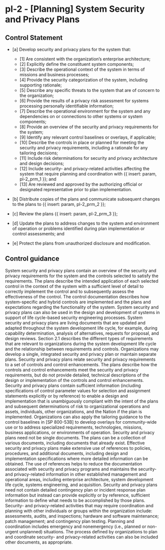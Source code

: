 # pl-2 - \[Planning\] System Security and Privacy Plans

## Control Statement

- \[a\] Develop security and privacy plans for the system that:

  - \[1\] Are consistent with the organization’s enterprise architecture;
  - \[2\] Explicitly define the constituent system components;
  - \[3\] Describe the operational context of the system in terms of missions and business processes;
  - \[4\] Provide the security categorization of the system, including supporting rationale;
  - \[5\] Describe any specific threats to the system that are of concern to the organization;
  - \[6\] Provide the results of a privacy risk assessment for systems processing personally identifiable information;
  - \[7\] Describe the operational environment for the system and any dependencies on or connections to other systems or system components;
  - \[8\] Provide an overview of the security and privacy requirements for the system;
  - \[9\] Identify any relevant control baselines or overlays, if applicable;
  - \[10\] Describe the controls in place or planned for meeting the security and privacy requirements, including a rationale for any tailoring decisions;
  - \[11\] Include risk determinations for security and privacy architecture and design decisions;
  - \[12\] Include security- and privacy-related activities affecting the system that require planning and coordination with {{ insert: param, pl-2_prm_1 }}; and
  - \[13\] Are reviewed and approved by the authorizing official or designated representative prior to plan implementation.

- \[b\] Distribute copies of the plans and communicate subsequent changes to the plans to {{ insert: param, pl-2_prm_2 }};

- \[c\] Review the plans {{ insert: param, pl-2_prm_3 }};

- \[d\] Update the plans to address changes to the system and environment of operation or problems identified during plan implementation or control assessments; and

- \[e\] Protect the plans from unauthorized disclosure and modification.

## Control guidance

System security and privacy plans contain an overview of the security and privacy requirements for the system and the controls selected to satisfy the requirements. The plans describe the intended application of each selected control in the context of the system with a sufficient level of detail to correctly implement the control and to subsequently assess the effectiveness of the control. The control documentation describes how system-specific and hybrid controls are implemented and the plans and expectations regarding the functionality of the system. System security and privacy plans can also be used in the design and development of systems in support of life cycle-based security engineering processes. System security and privacy plans are living documents that are updated and adapted throughout the system development life cycle, for example, during capability determination, analysis of alternatives, requests for proposal, and design reviews. Section 2.1 describes the different types of requirements that are relevant to organizations during the system development life cycle and the relationship between requirements and controls. Organizations may develop a single, integrated security and privacy plan or maintain separate plans. Security and privacy plans relate security and privacy requirements to a set of controls and control enhancements. The plans describe how the controls and control enhancements meet the security and privacy requirements, but do not provide detailed, technical descriptions of the design or implementation of the controls and control enhancements. Security and privacy plans contain sufficient information (including specifications of control parameter values for selection and assignment statements explicitly or by reference) to enable a design and implementation that is unambiguously compliant with the intent of the plans and subsequent determinations of risk to organizational operations and assets, individuals, other organizations, and the Nation if the plan is implemented. Organizations can also apply the tailoring guidance to the control baselines in [SP 800-53B] to develop overlays for community-wide use or to address specialized requirements, technologies, missions, business applications, or environments of operation. Security and privacy plans need not be single documents. The plans can be a collection of various documents, including documents that already exist. Effective security and privacy plans make extensive use of references to policies, procedures, and additional documents, including design and implementation specifications where more detailed information can be obtained. The use of references helps to reduce the documentation associated with security and privacy programs and maintains the security- and privacy-related information in other established management and operational areas, including enterprise architecture, system development life cycle, systems engineering, and acquisition. Security and privacy plans need not contain detailed contingency plan or incident response plan information but instead can provide explicitly or by reference, sufficient information to define what needs to be accomplished by those plans. Security- and privacy-related activities that may require coordination and planning with other individuals or groups within the organization include: assessments, audits, and inspections; hardware and software maintenance; patch management; and contingency plan testing. Planning and coordination includes emergency and nonemergency (i.e., planned or non-urgent unplanned) situations. The process defined by organizations to plan and coordinate security- and privacy-related activities can also be included other documents, as appropriate.
